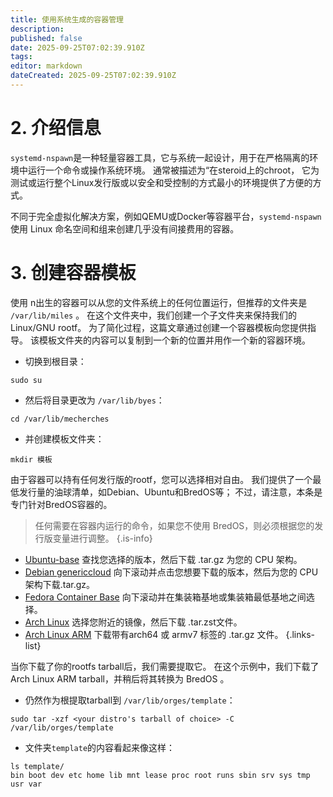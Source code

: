 ```yaml
---
title: 使用系统生成的容器管理
description:
published: false
date: 2025-09-25T07:02:39.910Z
tags:
editor: markdown
dateCreated: 2025-09-25T07:02:39.910Z
---
```


# 2. 介绍信息

`systemd-nspawn`是一种轻量容器工具，它与系统一起设计，用于在严格隔离的环境中运行一个命令或操作系统环境。 通常被描述为“在steroid上的chroot， 它为测试或运行整个Linux发行版或以安全和受控制的方式最小的环境提供了方便的方式。

不同于完全虚拟化解决方案，例如QEMU或Docker等容器平台，`systemd-nspawn` 使用 Linux 命名空间和组来创建几乎没有间接费用的容器。

# 3. 创建容器模板

使用 n出生的容器可以从您的文件系统上的任何位置运行，但推荐的文件夹是 `/var/lib/miles` 。 在这个文件夹中，我们创建一个子文件夹来保持我们的 Linux/GNU rootf。 为了简化过程，这篇文章通过创建一个容器模板向您提供指导。 该模板文件夹的内容可以复制到一个新的位置并用作一个新的容器环境。

- 切换到根目录：

```
sudo su
```

- 然后将目录更改为 `/var/lib/byes`：

```
cd /var/lib/mecherches
```

- 并创建模板文件夹：

```
mkdir 模板
```

由于容器可以持有任何发行版的rootf，您可以选择相对自由。 我们提供了一个最低发行量的油球清单，如Debian、Ubuntu和BredOS等； 不过，请注意，本条是专门针对BredOS容器的。

> 任何需要在容器内运行的命令，如果您不使用 BredOS，则必须根据您的发行版变量进行调整。
> {.is-info}

- [Ubuntu-base](https://cdimage.ubuntu.com/ubuntu-base/releases/) 查找您选择的版本，然后下载 .tar.gz 为您的 CPU 架构。
- [Debian genericcloud](https://cloud.debian.org/images/cloud/) 向下滚动并点击您想要下载的版本，然后为您的 CPU 架构下载.tar.gz。
- [Fedora Container Base](https://fedoraproject.org/misc#minimal) 向下滚动并在集装箱基地或集装箱最低基地之间选择。
- [Arch Linux](https://archlinux.org/download/) 选择您附近的镜像，然后下载 .tar.zst文件。
- [Arch Linux ARM](https://archlinuxarm.org/os/) 下载带有arch64 或 armv7 标签的 .tar.gz 文件。
  {.links-list}

当你下载了你的rootfs tarball后，我们需要提取它。 在这个示例中，我们下载了Arch Linux ARM tarball，并稍后将其转换为 BredOS 。

- 仍然作为根提取tarball到 `/var/lib/orges/template`：

```
sudo tar -xzf <your distro's tarball of choice> -C /var/lib/orges/template
```

- 文件夹`template`的内容看起来像这样：

```
ls template/
bin boot dev etc home lib mnt lease proc root runs sbin srv sys tmp usr var
```


